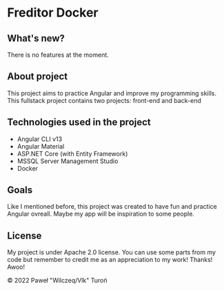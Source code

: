 # Freditor Docker

## What's new?

There is no features at the moment.

## About project

This project aims to practice Angular and improve my programming skills. This fullstack project contains two projects: front-end and back-end

## Technologies used in the project

- Angular CLI v13
- Angular Material
- ASP.NET Core (with Entity Framework)
- MSSQL Server Management Studio
- Docker

## Goals

Like I mentioned before, this project was created to have fun and practice Angular ovreall. Maybe my app will be inspiration to some people.

## License

My project is under Apache 2.0 license. You can use some parts from my code but remember to credit me as an appreciation to my work! Thanks! Awoo!

© 2022 Paweł "Wilczeq/Vlk" Turoń
